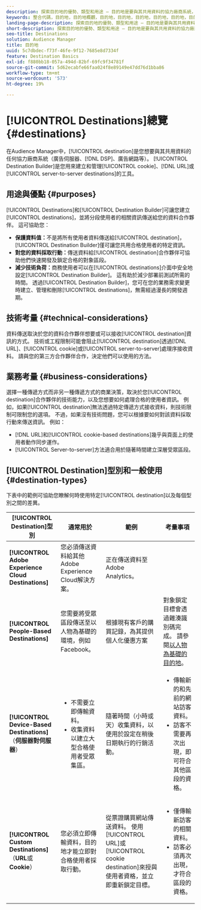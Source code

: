 ```yaml
---
description: 探索目的地的優勢、類型和用途 – 目的地是要與其共用資料的協力廠商系統，例如廣告伺服器或 DSP。使用 Destination Builder 來建立和管理 Cookie、URL 或伺服器對伺服器目的地。
keywords: 整合代碼，目的地，目的地概觀，目的地，目的地，目的地，目的地，目的地，目的地，目的地，目的地，目的地，目的地
landing-page-description: 探索目的地的優勢、類型和用途 – 目的地是要與其共用資料的協力廠商系統，例如廣告伺服器或 DSP。使用 Destination Builder 來建立和管理 Cookie、URL 或伺服器對伺服器目的地。
short-description: 探索目的地的優勢、類型和用途 – 目的地是要與其共用資料的協力廠商系統，例如廣告伺服器或 DSP。使用 Destination Builder 來建立和管理 Cookie、URL 或伺服器對伺服器目的地。
seo-title: Destinations
solution: Audience Manager
title: 目的地
uuid: 5c7dbdec-f73f-46fe-9f12-7685e8d7334f
feature: Destination Basics
exl-id: f880bb18-057a-494d-82bf-69fc9f34781f
source-git-commit: 5d62ecabfe66faa024f8e89149e47dd76d1bba86
workflow-type: tm+mt
source-wordcount: '573'
ht-degree: 19%

---
```


# [!UICONTROL Destinations]總覽 {#destinations}

在Audience Manager中，[!UICONTROL destination]是您想要與其共用資料的任何協力廠商系統（廣告伺服器、[!DNL DSP]、廣告網路等）。 [!UICONTROL Destination Builder]是您用來建立和管理[!UICONTROL cookie]、[!DNL URL]或[!UICONTROL server-to-server destinations]的工具。

## 用途與優點 {#purposes}

<!-- c_destinations.xml -->

[!UICONTROL Destinations]和[!UICONTROL Destination Builder]可讓您建立[!UICONTROL destinations]，並將分段使用者的相關資訊傳送給您的資料合作夥伴。 這可協助您：

* **保護資料值：**&#x200B;不是將所有使用者資料傳送給[!UICONTROL destination]，[!UICONTROL Destination Builder]僅可讓您共用合格使用者的特定資訊。
* **對您的資料採取行動：**&#x200B;傳送資料給[!UICONTROL destination]合作夥伴可協助他們快速開發及鎖定合格的對象區段。
* **減少技術負荷：**&#x200B;商務使用者可以在[!UICONTROL destinations]介面中安全地設定[!UICONTROL Destination Builder]。 這有助於減少部署前測試所需的時間。 透過[!UICONTROL Destination Builder]，您可在您的業務需求變更時建立、管理和刪除[!UICONTROL destinations]，無需經過漫長的開發週期。

## 技術考量 {#technical-considerations}

<!-- destination-delivery-methods.xml -->

資料傳送取決於您的資料合作夥伴想要或可以接收[!UICONTROL destination]資訊的方式。 技術或工程限制可能會阻止[!UICONTROL destination]透過[!DNL URL]、[!UICONTROL cookie]或[!UICONTROL server-to-server]處理序接收資料。 請與您的第三方合作夥伴合作，決定他們可以使用的方法。

## 業務考量 {#business-considerations}

選擇一種傳遞方式而非另一種傳遞方式的商業決策，取決於您[!UICONTROL destination]合作夥伴的技術能力，以及您想要如何處理合格的使用者資訊。 例如，如果[!UICONTROL destination]無法透過特定傳遞方式接收資料，則技術限制可限制您的選項。 不過，如果沒有技術問題，您可以根據要如何對該資料採取行動來傳送資訊。 例如：

* [!DNL URL]和[!UICONTROL cookie-based destinations]幾乎與頁面上的使用者動作同步運作。
* [!UICONTROL Server-to-server]方法適合用於隨著時間建立深層受眾區段。

## [!UICONTROL Destination]型別和一般使用 {#destination-types}

下表中的範例可協助您瞭解何時使用特定[!UICONTROL destination]以及每個型別之間的差異。

| [!UICONTROL Destination]型別 | 通常用於 | 範例 | 考量事項 |
|--- |--- |--- |--- |
| **[!UICONTROL Adobe Experience Cloud Destinations]** | 您必須傳送資料給其他Adobe Experience Cloud解決方案。 | 正在傳送資料至Adobe Analytics。 |  |
| **[!UICONTROL People-Based Destinations]** | 您需要將受眾區段傳送至以人物為基礎的環境，例如Facebook。 | 根據現有客戶的購買記錄，為其提供個人化優惠方案 | 對象鎖定目標會透過雜湊識別碼完成。 請參閱[以人物為基礎的目的地](people-based-destinations-overview.md)。 |
| **[!UICONTROL Device-Based Destinations]** （**伺服器對伺服器**） | <ul><li>不需要立即傳輸資料。</li><li>收集資料以建立大型合格使用者受眾集區。</li></ul> | 隨著時間（小時或天）收集資料，以便用於設定在稍後日期執行的行銷活動。 | <ul><li>傳輸新的和先前的網站訪客資料。 </li><li>訪客不需要再次出現，即可符合其他區段的資格。</li></ul> |
| **[!UICONTROL Custom Destinations]** （**URL**&#x200B;或&#x200B;**Cookie**） | 您必須立即傳輸資料，目的地才能立即對合格使用者採取行動。 | 從票證購買網站傳送資料。 使用[!UICONTROL URL]或[!UICONTROL cookie destination]來授與使用者資格，並立即重新鎖定目標。 | <ul><li>僅傳輸新訪客的相關資料。 </li><li>訪客必須再次出現，才符合區段的資格。</li></ul> |
